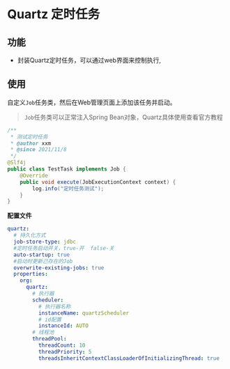 # Quartz 定时任务

## 功能
- 封装Quartz定时任务，可以通过web界面来控制执行, 

## 使用

自定义`Job`任务类，然后在Web管理页面上添加该任务并启动。

> `Job`任务类可以正常注入Spring Bean对象，Quartz具体使用查看官方教程

```java
/**
 * 测试定时任务
 * @author xxm
 * @since 2021/11/8 
 */
@Slf4j
public class TestTask implements Job {
    @Override
    public void execute(JobExecutionContext context) {
        log.info("定时任务测试");
    }
}
```

**配置文件**

```yaml
quartz:
  # 持久化方式
  job-store-type: jdbc
  #定时任务启动开关，true-开  false-关
  auto-startup: true
  #启动时更新己存在的Job
  overwrite-existing-jobs: true
  properties:
    org:
      quartz:
      	# 执行器
        scheduler:
          # 执行器名称
          instanceName: quartzScheduler
          # id配置
          instanceId: AUTO
        # 线程池
        threadPool:
          threadCount: 10
          threadPriority: 5
          threadsInheritContextClassLoaderOfInitializingThread: true
```

